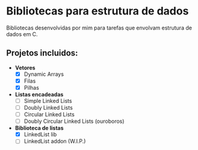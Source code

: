 # Bibliotecas para estrutura de dados
Bibliotecas desenvolvidas por mim para tarefas que envolvam estrutura de dados em C.
</br>

## Projetos incluidos:
- **Vetores**
  - [x] Dynamic Arrays
  - [x] Filas
  - [x] Pilhas

- **Listas encadeadas**
  - [ ] Simple Linked Lists
  - [ ] Doubly Linked Lists
  - [ ] Circular Linked Lists
  - [ ] Doubly Circular Linked Lists (ouroboros)

- **Biblioteca de listas**
  - [x] LinkedList lib
  - [ ] LinkedList addon (W.I.P.)
